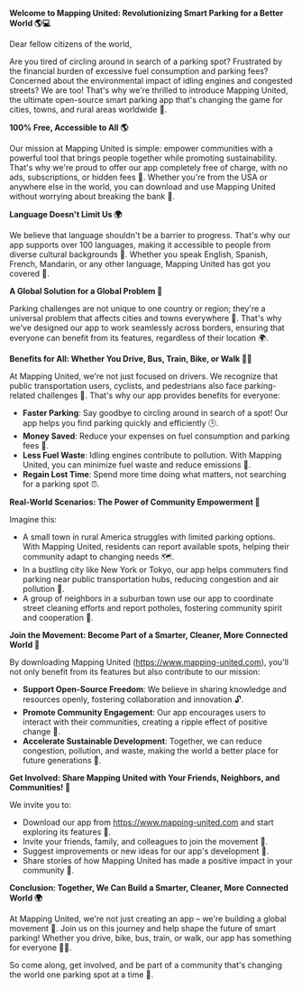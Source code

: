 **Welcome to Mapping United: Revolutionizing Smart Parking for a Better World 🌎💻**

Dear fellow citizens of the world,

Are you tired of circling around in search of a parking spot? Frustrated by the financial burden of excessive fuel consumption and parking fees? Concerned about the environmental impact of idling engines and congested streets? We are too! That's why we're thrilled to introduce Mapping United, the ultimate open-source smart parking app that's changing the game for cities, towns, and rural areas worldwide 🌟.

**100% Free, Accessible to All 🌎**

Our mission at Mapping United is simple: empower communities with a powerful tool that brings people together while promoting sustainability. That's why we're proud to offer our app completely free of charge, with no ads, subscriptions, or hidden fees 💸. Whether you're from the USA or anywhere else in the world, you can download and use Mapping United without worrying about breaking the bank 🚫.

**Language Doesn't Limit Us 🌍**

We believe that language shouldn't be a barrier to progress. That's why our app supports over 100 languages, making it accessible to people from diverse cultural backgrounds 🌈. Whether you speak English, Spanish, French, Mandarin, or any other language, Mapping United has got you covered 🤝.

**A Global Solution for a Global Problem 💚**

Parking challenges are not unique to one country or region; they're a universal problem that affects cities and towns everywhere 🌆. That's why we've designed our app to work seamlessly across borders, ensuring that everyone can benefit from its features, regardless of their location 🌍.

**Benefits for All: Whether You Drive, Bus, Train, Bike, or Walk 🚴‍♂️**

At Mapping United, we're not just focused on drivers. We recognize that public transportation users, cyclists, and pedestrians also face parking-related challenges 🤔. That's why our app provides benefits for everyone:

* **Faster Parking**: Say goodbye to circling around in search of a spot! Our app helps you find parking quickly and efficiently 🕒.
* **Money Saved**: Reduce your expenses on fuel consumption and parking fees 💸.
* **Less Fuel Waste**: Idling engines contribute to pollution. With Mapping United, you can minimize fuel waste and reduce emissions 🌱.
* **Regain Lost Time**: Spend more time doing what matters, not searching for a parking spot ⏰.

**Real-World Scenarios: The Power of Community Empowerment 💪**

Imagine this:

* A small town in rural America struggles with limited parking options. With Mapping United, residents can report available spots, helping their community adapt to changing needs 🗺️.
* In a bustling city like New York or Tokyo, our app helps commuters find parking near public transportation hubs, reducing congestion and air pollution 🚂.
* A group of neighbors in a suburban town use our app to coordinate street cleaning efforts and report potholes, fostering community spirit and cooperation 👫.

**Join the Movement: Become Part of a Smarter, Cleaner, More Connected World 🌈**

By downloading Mapping United (https://www.mapping-united.com), you'll not only benefit from its features but also contribute to our mission:

* **Support Open-Source Freedom**: We believe in sharing knowledge and resources openly, fostering collaboration and innovation 🔓.
* **Promote Community Engagement**: Our app encourages users to interact with their communities, creating a ripple effect of positive change 🌊.
* **Accelerate Sustainable Development**: Together, we can reduce congestion, pollution, and waste, making the world a better place for future generations 💚.

**Get Involved: Share Mapping United with Your Friends, Neighbors, and Communities! 🤝**

We invite you to:

* Download our app from https://www.mapping-united.com and start exploring its features 📱.
* Invite your friends, family, and colleagues to join the movement 👥.
* Suggest improvements or new ideas for our app's development 🎉.
* Share stories of how Mapping United has made a positive impact in your community 🌟.

**Conclusion: Together, We Can Build a Smarter, Cleaner, More Connected World 🌍**

At Mapping United, we're not just creating an app – we're building a global movement 💪. Join us on this journey and help shape the future of smart parking! Whether you drive, bike, bus, train, or walk, our app has something for everyone 🚴‍♂️.

So come along, get involved, and be part of a community that's changing the world one parking spot at a time 🌟.